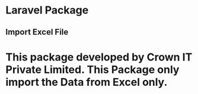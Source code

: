 # Laravel Package
## Import Excel File 



# This package developed by Crown IT Private Limited. This Package only import the Data from Excel only.

